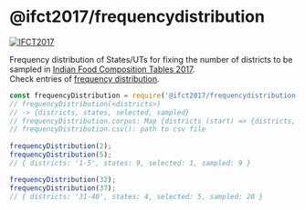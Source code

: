 # @ifct2017/frequencydistribution

[![IFCT2017](http://ninindia.org/images/ifct_2017.png)](http://ninindia.org/ifct_2017.htm)

Frequency distribution of States/UTs for fixing the number of districts to be sampled in [Indian Food Composition Tables 2017].<br>
Check entries of [frequency distribution].

```javascript
const frequencyDistribution = require('@ifct2017/frequencydistribution');
// frequencyDistribution(<districts>)
// -> {districts, states, selected, sampled}
// frequencyDistribution.corpus: Map {districts (start) => {districts, states, selected, sampled}}
// frequencyDistribution.csv(): path to csv file
 
frequencyDistribution(2);
frequencyDistribution(5);
// { districts: '1-5', states: 9, selected: 1, sampled: 9 }

frequencyDistribution(32);
frequencyDistribution(37);
// { districts: '31-40', states: 4, selected: 5, sampled: 20 }
```


[Indian Food Composition Tables 2017]: http://ifct2017.com/
[frequency distribution]: https://github.com/ifct2017/frequencydistribution/blob/master/index.csv
